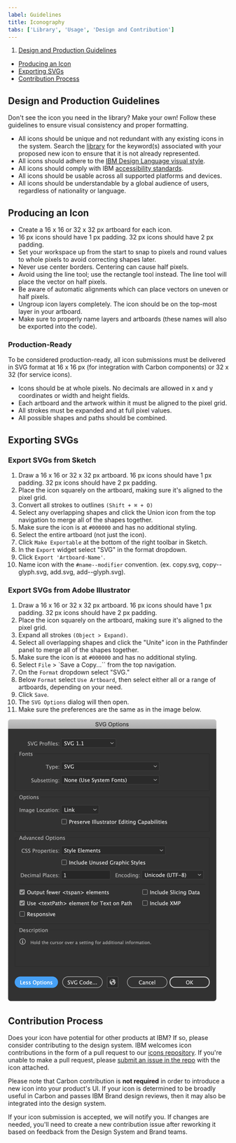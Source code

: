 ```yaml
---
label: Guidelines
title: Iconography
tabs: ['Library', 'Usage', 'Design and Contribution']
---
```


1.  [Design and Production Guidelines](#design-and-production-guidelines)
- [Producing an Icon](#producing-an-icon)
- [Exporting SVGs](#exporting-svgs)
- [Contribution Process](#contribution-process)


## Design and Production Guidelines

Don't see the icon you need in the library? Make your own! Follow these guidelines to ensure visual consistency and proper formatting.

- All icons should be unique and not redundant with any existing icons in the system. Search the [library](/library) for the keyword(s) associated with your proposed new icon to ensure that it is not already represented.
- All icons should adhere to the [IBM Design Language visual style](https://w3.ibm.com/design/language/elements/icons/).
- All icons should comply with IBM [accessibility standards](/guidelines/accessibility/overview).
- All icons should be usable across all supported platforms and devices.
- All icons should be understandable by a global audience of users, regardless of nationality or language.

## Producing an Icon

- Create a 16 x 16 or 32 x 32 px artboard for each icon.
- 16 px icons should have 1 px padding. 32 px icons should have 2 px padding.
- Set your workspace up from the start to snap to pixels and round values to whole pixels to avoid correcting shapes later.
- Never use center borders. Centering can cause half pixels.
- Avoid using the line tool; use the rectangle tool instead. The line tool will place the vector on half pixels.
- Be aware of automatic alignments which can place vectors on uneven or half pixels.
- Ungroup icon layers completely. The icon should be on the top-most layer in your artboard.
- Make sure to properly name layers and artboards (these names will also be exported into the code).

### Production-Ready 

To be considered production-ready, all icon submissions must be delivered in SVG format at 16 x 16 px (for integration with Carbon components) or 32 x 32 (for service icons). 

- Icons should be at whole pixels. No decimals are allowed in x and y coordinates or width and height fields.
- Each artboard and the artwork within it must be aligned to the pixel grid.
- All strokes must be expanded and at full pixel values.
- All possible shapes and paths should be combined.

## Exporting SVGs

### Export SVGs from Sketch

1. Draw a 16 x 16 or 32 x 32 px artboard. 16 px icons should have 1 px padding. 32 px icons should have 2 px padding.
2. Place the icon squarely on the artboard, making sure it's aligned to the pixel grid.
3. Convert all strokes to outlines `(Shift + ⌘ + O)`
4. Select any overlapping shapes and click the Union icon from the top navigation to merge all of the shapes together.
5. Make sure the icon is at `#000000` and has no additional styling.
6. Select the entire artboard (not just the icon).
7. Click `Make Exportable` at the bottom of the right toolbar in Sketch.
8. In the `Export` widget select "SVG" in the format dropdown.
9. Click `Export 'Artboard-Name'`.
10. Name icon with the `#name--modifier` convention. (ex. copy.svg, copy--glyph.svg, add.svg, add--glyph.svg).


### Export SVGs from Adobe Illustrator

1. Draw a 16 x 16 or 32 x 32 px artboard. 16 px icons should have 1 px padding. 32 px icons should have 2 px padding.
2. Place the icon squarely on the artboard, making sure it's aligned to the pixel grid.
3. Expand all strokes `(Object > Expand)`.
4. Select all overlapping shapes and click the "Unite" icon in the Pathfinder panel to merge all of the shapes together.
5. Make sure the icon is at `#000000` and has no additional styling.
6. Select `File` > `Save a Copy...`` from the top navigation.
7. On the `Format` dropdown select "SVG."
8. Below `Format` select `Use Artboard`, then select either all or a range of artboards, depending on your need.
9. Click `Save`.
10. The `SVG Options` dialog will then open.
11. Make sure the preferences are the same as in the image below.

![export an icon from illustrator](images/iconography-contribution-exportsvgfromai.png)

## Contribution Process

Does your icon have potential for other products at IBM? If so, please consider contributing to the design system. IBM welcomes icon contributions in the form of a pull request to our [icons repository](https://github.com/IBM/carbon-icons). If you're unable to make a pull request, please [submit an issue in the repo](https://github.com/IBM/carbon-icons/issues/new) with the icon attached.

Please note that Carbon contribution is **not required** in order to introduce a new icon into your product's UI. If your icon is determined to be broadly useful in Carbon and passes IBM Brand design reviews, then it may also be integrated into the design system.

If your icon submission is accepted, we will notify you. If changes are needed, you'll need to create a new contribution issue after reworking it based on feedback from the Design System and Brand teams.